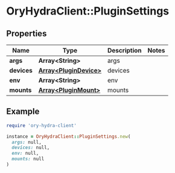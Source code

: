 # OryHydraClient::PluginSettings

## Properties

| Name | Type | Description | Notes |
| ---- | ---- | ----------- | ----- |
| **args** | **Array&lt;String&gt;** | args |  |
| **devices** | [**Array&lt;PluginDevice&gt;**](PluginDevice.md) | devices |  |
| **env** | **Array&lt;String&gt;** | env |  |
| **mounts** | [**Array&lt;PluginMount&gt;**](PluginMount.md) | mounts |  |

## Example

```ruby
require 'ory-hydra-client'

instance = OryHydraClient::PluginSettings.new(
  args: null,
  devices: null,
  env: null,
  mounts: null
)
```

